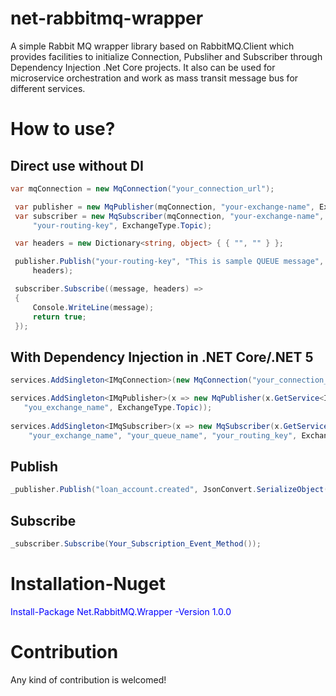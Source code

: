 # net-rabbitmq-wrapper
 A simple Rabbit MQ wrapper library based on RabbitMQ.Client which provides facilities to initialize Connection, Pubsliher and Subscriber through Dependency Injection .Net Core projects.
It also can be used for microservice orchestration and work as mass transit message bus for different services.

# How to use?

Direct use without DI
----------------------
```C#
var mqConnection = new MqConnection("your_connection_url");

 var publisher = new MqPublisher(mqConnection, "your-exchange-name", ExchangeType.Topic);
 var subscriber = new MqSubscriber(mqConnection, "your-exchange-name", "your-queue-name",
     "your-routing-key", ExchangeType.Topic);

 var headers = new Dictionary<string, object> { { "", "" } };

 publisher.Publish("your-routing-key", "This is sample QUEUE message", 
     headers);

 subscriber.Subscribe((message, headers) =>
 {
     Console.WriteLine(message);
     return true;
 });
```

With Dependency Injection in .NET Core/.NET 5
---------------------------------------------
```C#
services.AddSingleton<IMqConnection>(new MqConnection("your_connection_url"));

services.AddSingleton<IMqPublisher>(x => new MqPublisher(x.GetService<IMqConnection>(),
   "you_exchange_name", ExchangeType.Topic));
   
services.AddSingleton<IMqSubscriber>(x => new MqSubscriber(x.GetService<IMqConnection>(),
    "your_exchange_name", "your_queue_name", "your_routing_key", ExchangeType.Topic));
```

Publish
--------
```C#
_publisher.Publish("loan_account.created", JsonConvert.SerializeObject("your_object"));
```

Subscribe
---------
```C#
_subscriber.Subscribe(Your_Subscription_Event_Method());
```

# Installation-Nuget

<span style="color:blue">Install-Package Net.RabbitMQ.Wrapper -Version 1.0.0</span>

# Contribution
Any kind of contribution is welcomed!
